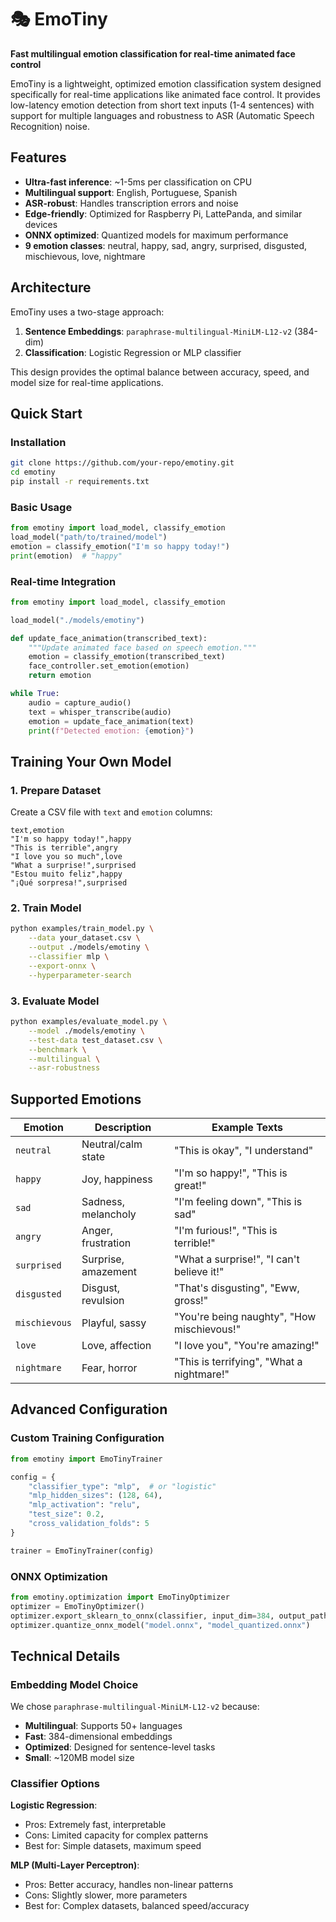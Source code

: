 # 🎭 EmoTiny

**Fast multilingual emotion classification for real-time animated face control**

EmoTiny is a lightweight, optimized emotion classification system designed specifically for real-time applications like animated face control. It provides low-latency emotion detection from short text inputs (1-4 sentences) with support for multiple languages and robustness to ASR (Automatic Speech Recognition) noise.

## Features

- **Ultra-fast inference**: ~1-5ms per classification on CPU
- **Multilingual support**: English, Portuguese, Spanish
- **ASR-robust**: Handles transcription errors and noise
- **Edge-friendly**: Optimized for Raspberry Pi, LattePanda, and similar devices
- **ONNX optimized**: Quantized models for maximum performance
- **9 emotion classes**: neutral, happy, sad, angry, surprised, disgusted, mischievous, love, nightmare

## Architecture

EmoTiny uses a two-stage approach:
1. **Sentence Embeddings**: `paraphrase-multilingual-MiniLM-L12-v2` (384-dim)
2. **Classification**: Logistic Regression or MLP classifier

This design provides the optimal balance between accuracy, speed, and model size for real-time applications.

## Quick Start

### Installation

```bash
git clone https://github.com/your-repo/emotiny.git
cd emotiny
pip install -r requirements.txt
```

### Basic Usage

```python
from emotiny import load_model, classify_emotion
load_model("path/to/trained/model")
emotion = classify_emotion("I'm so happy today!")
print(emotion)  # "happy"
```

### Real-time Integration

```python
from emotiny import load_model, classify_emotion

load_model("./models/emotiny")

def update_face_animation(transcribed_text):
    """Update animated face based on speech emotion."""
    emotion = classify_emotion(transcribed_text)
    face_controller.set_emotion(emotion)
    return emotion

while True:
    audio = capture_audio()
    text = whisper_transcribe(audio)
    emotion = update_face_animation(text)
    print(f"Detected emotion: {emotion}")
```

## Training Your Own Model

### 1. Prepare Dataset

Create a CSV file with `text` and `emotion` columns:

```csv
text,emotion
"I'm so happy today!",happy
"This is terrible",angry
"I love you so much",love
"What a surprise!",surprised
"Estou muito feliz",happy
"¡Qué sorpresa!",surprised
```

### 2. Train Model

```bash
python examples/train_model.py \
    --data your_dataset.csv \
    --output ./models/emotiny \
    --classifier mlp \
    --export-onnx \
    --hyperparameter-search
```

### 3. Evaluate Model

```bash
python examples/evaluate_model.py \
    --model ./models/emotiny \
    --test-data test_dataset.csv \
    --benchmark \
    --multilingual \
    --asr-robustness
```

## Supported Emotions

| Emotion | Description | Example Texts |
|---------|-------------|---------------|
| `neutral` | Neutral/calm state | "This is okay", "I understand" |
| `happy` | Joy, happiness | "I'm so happy!", "This is great!" |
| `sad` | Sadness, melancholy | "I'm feeling down", "This is sad" |
| `angry` | Anger, frustration | "I'm furious!", "This is terrible!" |
| `surprised` | Surprise, amazement | "What a surprise!", "I can't believe it!" |
| `disgusted` | Disgust, revulsion | "That's disgusting", "Eww, gross!" |
| `mischievous` | Playful, sassy | "You're being naughty", "How mischievous!" |
| `love` | Love, affection | "I love you", "You're amazing!" |
| `nightmare` | Fear, horror | "This is terrifying", "What a nightmare!" |

## Advanced Configuration

### Custom Training Configuration

```python
from emotiny import EmoTinyTrainer

config = {
    "classifier_type": "mlp",  # or "logistic"
    "mlp_hidden_sizes": (128, 64),
    "mlp_activation": "relu",
    "test_size": 0.2,
    "cross_validation_folds": 5
}

trainer = EmoTinyTrainer(config)
```

### ONNX Optimization

```python
from emotiny.optimization import EmoTinyOptimizer
optimizer = EmoTinyOptimizer()
optimizer.export_sklearn_to_onnx(classifier, input_dim=384, output_path="model.onnx")
optimizer.quantize_onnx_model("model.onnx", "model_quantized.onnx")
```

## Technical Details

### Embedding Model Choice

We chose `paraphrase-multilingual-MiniLM-L12-v2` because:
- **Multilingual**: Supports 50+ languages
- **Fast**: 384-dimensional embeddings
- **Optimized**: Designed for sentence-level tasks
- **Small**: ~120MB model size

### Classifier Options

**Logistic Regression**:
- Pros: Extremely fast, interpretable
- Cons: Limited capacity for complex patterns
- Best for: Simple datasets, maximum speed

**MLP (Multi-Layer Perceptron)**:
- Pros: Better accuracy, handles non-linear patterns
- Cons: Slightly slower, more parameters
- Best for: Complex datasets, balanced speed/accuracy